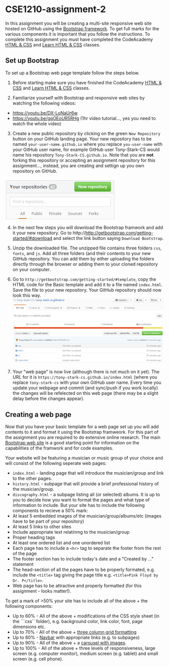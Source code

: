 # CSE1210-assignment-2
In this assignment you will be creating a multi-site responsive web site hosted on GitHub using the [Bootstrap framework](http://getbootstrap.com/). To get full marks for the various components it is important that you follow the instructions. To complete this assignment you must have completed the CodeAcademy [HTML & CSS](https://www.codecademy.com/learn/web) and [Learn HTML & CSS](https://www.codecademy.com/learn/learn-html-css) classes.

## Set up Bootstrap
To set up a Bootstrap web page template follow the steps below.

1. Before starting make sure you have finished the CodeAcademy [HTML & CSS](https://www.codecademy.com/learn/web) and [Learn HTML & CSS](https://www.codecademy.com/learn/learn-html-css) classes.

2. Familiarize yourself with Bootstrap and responsive web sites by watching the following videos:
 * https://youtu.be/DX-LoNaUr6w
 * https://youtu.be/gqOEoUR5RHg (1hr video tutorial..., yes you need to watch the whole video)

3. Create a new public repository by clicking on the green ```New Repository``` button on your GitHub landing page. Your new repository has to be named ```your-user-name.github.io``` where you replace ```you-user-name``` with your GitHub user name, for example GitHub user Tony-Stark-CS would name his repository ```Tony-Stark-CS.github.io```. Note that you are __not__ forking this repository or accepting an assignment repository for this assignment..., instead, you are creating and settign up you own repository on GitHub.

![](Untitled.png)

4. In the next few steps you will download the Bootstrap framwork and add it your new repository. Go to http://http://getbootstrap.com/getting-started/#download and select the link button saying ```Download Bootstrap```.

5. Unzip the downloaded file. The unzipped file contains three folders ```css```, ```fonts```, and ```js```. Add all three folders (and their contents to your new GitHub repository. You can add them by either uploading the folders directly through the browser or adding them to your cloned repository on your computer.

6. Go to ```http://getbootstrap.com/getting-started/#template```, copy the HTML code for the Basic template and add it to a file named ```index.html```. Save the file to your new repository. Your GitHub repository should now look this way.
![](image-github.png)

7. Your "web page" is now live (although there is not much on it yet). The URL for it is ```https://tony-stark-cs.github.io/index.html``` (where you replace ```tony-stark-cs``` with your own GitHub user name. Every time you update your webpage and commit (and sync/push if you work locally) the changes will be refelected on this web page (there may be a slight delay before the changes appear).

## Creating a web page
Now that you have your basic template for a web page set up you will add contents to it and format it using the Bootstrap framweork. For this part of the assignment you are required to do extensive online research. The main [Bootstrap web site](http://getbootstrap.com/) is a good starting point for information on the capabilities of the framwork and for code examples.

Your website will be featuring a musician or music group of your choice and will consist of the following seperate web pages:
 * ```index.html``` - landing page that will introduce the musician/group and link to the other pages.
 * ```history.html``` - subpage that will provide a brief professional history of the musician/group.
 * ```discography.html``` - a subpage listing all (or selected) albums.
 It is up to you to decide how you want to format the pages and what type of information to include. But your site has to include the following components to recieve a 50% mark:
  * At least 5 embedded images of the musician/group/albums/etc (images have to be part of your repository)
  * At least 5 links to other sites
  * Include appropriate text relatinmg to the musician/group
  * Proper heading tags
  * At least one ordered list and one unordered list
  * Each page has to include a ```<hr>``` tag to separate the footer from the rest of the page
  * The footer section has to include today's date and a "Created by ..." statement
  * The head-section of all the pages have to be properly formated, e.g. include the ```<title>``` tag giving the page title e.g. ```<title>Pink Floyd by Dr. P</title>```.
  * Web page has to be attractive and properly formatted (for this assignment - looks matter!).
 
 To get a mark of >50% your site has to include all of the above + the following components:
 * Up to 60% - All of the above + modifications of the CSS style sheet (in the ```css`` folder), e.g. background color, link color, font, page dimensions etc.
 * Up to 70% - All of the above + [three column grid formatting](http://getbootstrap.com/css/#grid)
 * Up to 80% - [Navbar](http://getbootstrap.com/components/#navbar) with appropriate links (e.g. to subpages)
 * Up to 90% - All of the above + a [carousel with images](http://getbootstrap.com/javascript/#carousel).
 * Up to 100% - All of the above + three levels of responsiveness, large screen (e.g. computer monitor), medium screen (e.g. tablet) and small screen (e.g. cell phone).
